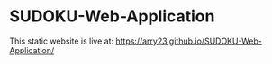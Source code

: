 # SUDOKU-Web-Application


This static website is live at: https://arry23.github.io/SUDOKU-Web-Application/
